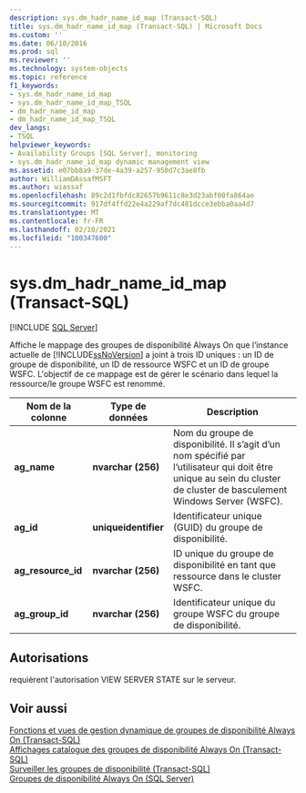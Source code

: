 ```yaml
---
description: sys.dm_hadr_name_id_map (Transact-SQL)
title: sys.dm_hadr_name_id_map (Transact-SQL) | Microsoft Docs
ms.custom: ''
ms.date: 06/10/2016
ms.prod: sql
ms.reviewer: ''
ms.technology: system-objects
ms.topic: reference
f1_keywords:
- sys.dm_hadr_name_id_map
- sys.dm_hadr_name_id_map_TSQL
- dm_hadr_name_id_map
- dm_hadr_name_id_map_TSQL
dev_langs:
- TSQL
helpviewer_keywords:
- Availability Groups [SQL Server], monitoring
- sys.dm_hadr_name_id_map dynamic management view
ms.assetid: e07bb8a9-37de-4a39-a257-950d7c3ae8fb
author: WilliamDAssafMSFT
ms.author: wiassaf
ms.openlocfilehash: 89c2d1fbfdc82657b9611c8e3d23abf00fa864ae
ms.sourcegitcommit: 917df4ffd22e4a229af7dc481dcce3ebba0aa4d7
ms.translationtype: MT
ms.contentlocale: fr-FR
ms.lasthandoff: 02/10/2021
ms.locfileid: "100347600"
---
```

# <a name="sysdm_hadr_name_id_map-transact-sql"></a>sys.dm_hadr_name_id_map (Transact-SQL)
[!INCLUDE [SQL Server](../../includes/applies-to-version/sqlserver.md)]

  Affiche le mappage des groupes de disponibilité Always On que l’instance actuelle de [!INCLUDE[ssNoVersion](../../includes/ssnoversion-md.md)] a joint à trois ID uniques : un ID de groupe de disponibilité, un ID de ressource WSFC et un ID de groupe WSFC. L'objectif de ce mappage est de gérer le scénario dans lequel la ressource/le groupe WSFC est renommé.  
   
|Nom de la colonne|Type de données|Description|  
|-----------------|---------------|-----------------|  
|**ag_name**|**nvarchar (256)**|Nom du groupe de disponibilité. Il s’agit d’un nom spécifié par l’utilisateur qui doit être unique au sein du cluster de cluster de basculement Windows Server (WSFC).|  
|**ag_id**|**uniqueidentifier**|Identificateur unique (GUID) du groupe de disponibilité.|  
|**ag_resource_id**|**nvarchar (256)**|ID unique du groupe de disponibilité en tant que ressource dans le cluster WSFC.|  
|**ag_group_id**|**nvarchar (256)**|Identificateur unique du groupe WSFC du groupe de disponibilité.|  
  
## <a name="permissions"></a>Autorisations  
 requièrent l'autorisation VIEW SERVER STATE sur le serveur.  
  
## <a name="see-also"></a>Voir aussi  
 [Fonctions et vues de gestion dynamique de groupes de disponibilité Always On &#40;Transact-SQL&#41;](../../relational-databases/system-dynamic-management-views/always-on-availability-groups-dynamic-management-views-functions.md)   
 [Affichages catalogue des groupes de disponibilité Always On &#40;Transact-SQL&#41;](../../relational-databases/system-catalog-views/always-on-availability-groups-catalog-views-transact-sql.md)   
 [Surveiller les groupes de disponibilité &#40;Transact-SQL&#41;](../../database-engine/availability-groups/windows/monitor-availability-groups-transact-sql.md)   
 [Groupes de disponibilité Always On &#40;SQL Server&#41;](../../database-engine/availability-groups/windows/always-on-availability-groups-sql-server.md)  
  
  
